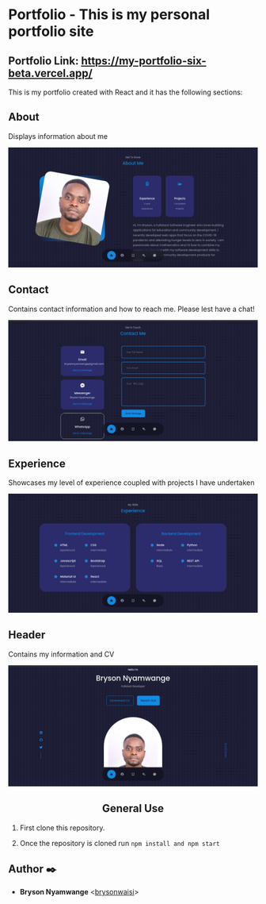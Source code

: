 # Portfolio - This is my personal portfolio site

## Portfolio Link: https://my-portfolio-six-beta.vercel.app/

This is my portfolio created with React and it has the following sections:

## About

Displays information about me

![About Me](./src/assets/About.png)

## Contact

Contains contact information and how to reach me. Please lest have a chat!

![Contact](./src/assets/Contact.png)
## Experience

Showcases my level of experience coupled with projects I have undertaken

![Experience](./src/assets/Experience.png)


## Header

Contains my information and CV

![Header](./src/assets/Header.png)
<br>

<center> <h2>General Use</h2> </center>

1. First clone this repository.


2. Once the repository is cloned run `npm install and npm start`


## Author :black_nib:
* **Bryson Nyamwange** <[brysonwaisi](https://github.com/brysonwaisi)>
